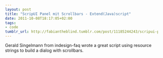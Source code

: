 ```yaml
---
layout: post
title: "ScripUI Panel mit Scrollbars - Extend(Java)script"
date: 2011-10-08T18:17:05+02:00
tags:
- code
tumblr_url: http://fabiantheblind.tumblr.com/post/11185244243/scripui-panel-mit-scrollbars-extend-java-script
---
```


Gerald Singelmann from indesign-faq wrote a great script using resource strings to build a dialog with scrollbars.
